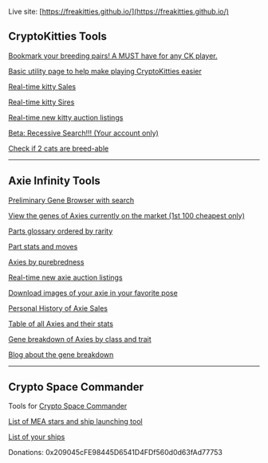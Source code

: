 

Live site: [https://freakitties.github.io/](https://freakitties.github.io/)


## CryptoKitties Tools

[Bookmark your breeding pairs! A MUST have for any CK player.](/breeding.html)

[Basic utility page to help make playing CryptoKitties easier](/w3.html)

[Real-time kitty Sales](/auctions/auctions.html)

[Real-time kitty Sires](/sires/sires.html)

[Real-time new kitty auction listings](/newauctions/newauctions.html)

[Beta: Recessive Search!!! (Your account only)](/ck/mysearch.html)

[Check if 2 cats are breed-able](/ck/breedable.html)

---


## Axie Infinity Tools
<!-- [Adopt an Axie!](https://axieinfinity.com/adopt-axies?r=CHl5UkYrgttjndv97yqxcY_6dnY) -->
[Preliminary Gene Browser with search](/axie/jeans.html)

[View the genes of Axies currently on the market (1st 100 cheapest only)](/axie/geneMarket.html)

[Parts glossary ordered by rarity](/axie/traits.html)

[Part stats and moves](/axie/traitstats.html)

[Axies by purebredness](/axie/top.html)

[Real-time new axie auction listings](/axie/newaxieauctions.html)

[Download images of your axie in your favorite pose](/axie/pixi/images.html)

[Personal History of Axie Sales](/axie/myauctions.html)

[Table of all Axies and their stats](/axie/stats.html)

[Gene breakdown of Axies by class and trait](/axie/genes.html)

[Blog about the gene breakdown](/axie/blog/2018-04-05_Sequencing-the-Axie-Genome-572f147c45d9.html)


---


## Crypto Space Commander

Tools for [Crypto Space Commander](https://www.csc-game.com/enlist/q7NrOrEP7)

[List of MEA stars and ship launching tool](/csc/stars.html)

[List of your ships](/csc/ships.html)




Donations: 0x209045cFE98445D6541D4FDf560d0d63fAd77753


